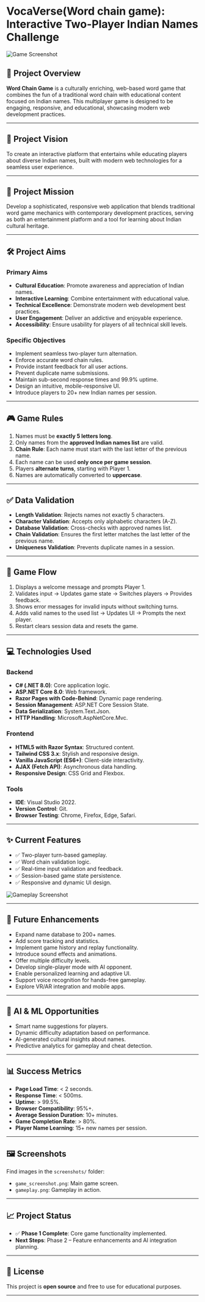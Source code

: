 # VocaVerse(Word chain game): Interactive Two-Player Indian Names Challenge

![Game Screenshot](./S1.png)

## 📖 Project Overview
**Word Chain Game** is a culturally enriching, web-based word game that combines the fun of a traditional word chain with educational content focused on Indian names. This multiplayer game is designed to be engaging, responsive, and educational, showcasing modern web development practices.

---

## 🌟 Project Vision
To create an interactive platform that entertains while educating players about diverse Indian names, built with modern web technologies for a seamless user experience.

---

## 🎯 Project Mission
Develop a sophisticated, responsive web application that blends traditional word game mechanics with contemporary development practices, serving as both an entertainment platform and a tool for learning about Indian cultural heritage.

---

## 🛠️ Project Aims

### Primary Aims
- **Cultural Education**: Promote awareness and appreciation of Indian names.
- **Interactive Learning**: Combine entertainment with educational value.
- **Technical Excellence**: Demonstrate modern web development best practices.
- **User Engagement**: Deliver an addictive and enjoyable experience.
- **Accessibility**: Ensure usability for players of all technical skill levels.

### Specific Objectives
- Implement seamless two-player turn alternation.
- Enforce accurate word chain rules.
- Provide instant feedback for all user actions.
- Prevent duplicate name submissions.
- Maintain sub-second response times and 99.9% uptime.
- Design an intuitive, mobile-responsive UI.
- Introduce players to 20+ new Indian names per session.

---

## 🎮 Game Rules
1. Names must be **exactly 5 letters long**.
2. Only names from the **approved Indian names list** are valid.
3. **Chain Rule**: Each name must start with the last letter of the previous name.
4. Each name can be used **only once per game session**.
5. Players **alternate turns**, starting with Player 1.
6. Names are automatically converted to **uppercase**.

---

## ✅ Data Validation
- **Length Validation**: Rejects names not exactly 5 characters.
- **Character Validation**: Accepts only alphabetic characters (A-Z).
- **Database Validation**: Cross-checks with approved names list.
- **Chain Validation**: Ensures the first letter matches the last letter of the previous name.
- **Uniqueness Validation**: Prevents duplicate names in a session.

---

## 🔄 Game Flow
1. Displays a welcome message and prompts Player 1.
2. Validates input → Updates game state → Switches players → Provides feedback.
3. Shows error messages for invalid inputs without switching turns.
4. Adds valid names to the used list → Updates UI → Prompts the next player.
5. Restart clears session data and resets the game.

---

## 💻 Technologies Used

### Backend
- **C# (.NET 8.0)**: Core application logic.
- **ASP.NET Core 8.0**: Web framework.
- **Razor Pages with Code-Behind**: Dynamic page rendering.
- **Session Management**: ASP.NET Core Session State.
- **Data Serialization**: System.Text.Json.
- **HTTP Handling**: Microsoft.AspNetCore.Mvc.

### Frontend
- **HTML5 with Razor Syntax**: Structured content.
- **Tailwind CSS 3.x**: Stylish and responsive design.
- **Vanilla JavaScript (ES6+)**: Client-side interactivity.
- **AJAX (Fetch API)**: Asynchronous data handling.
- **Responsive Design**: CSS Grid and Flexbox.

### Tools
- **IDE**: Visual Studio 2022.
- **Version Control**: Git.
- **Browser Testing**: Chrome, Firefox, Edge, Safari.

---

## ✨ Current Features
- ✅ Two-player turn-based gameplay.
- ✅ Word chain validation logic.
- ✅ Real-time input validation and feedback.
- ✅ Session-based game state persistence.
- ✅ Responsive and dynamic UI design.

![Gameplay Screenshot](./S2.png)

---

## 🚀 Future Enhancements
- Expand name database to 200+ names.
- Add score tracking and statistics.
- Implement game history and replay functionality.
- Introduce sound effects and animations.
- Offer multiple difficulty levels.
- Develop single-player mode with AI opponent.
- Enable personalized learning and adaptive UI.
- Support voice recognition for hands-free gameplay.
- Explore VR/AR integration and mobile apps.

---

## 🤖 AI & ML Opportunities
- Smart name suggestions for players.
- Dynamic difficulty adaptation based on performance.
- AI-generated cultural insights about names.
- Predictive analytics for gameplay and cheat detection.

---

## 📊 Success Metrics
- **Page Load Time**: < 2 seconds.
- **Response Time**: < 500ms.
- **Uptime**: > 99.5%.
- **Browser Compatibility**: 95%+.
- **Average Session Duration**: 10+ minutes.
- **Game Completion Rate**: > 80%.
- **Player Name Learning**: 15+ new names per session.

---

## 🖼️ Screenshots
Find images in the `screenshots/` folder:
- `game_screenshot.png`: Main game screen.
- `gameplay.png`: Gameplay in action.

---

## 📈 Project Status
- ✅ **Phase 1 Complete**: Core game functionality implemented.
- **Next Steps**: Phase 2 – Feature enhancements and AI integration planning.

---

## 📜 License
This project is **open source** and free to use for educational purposes.

---
